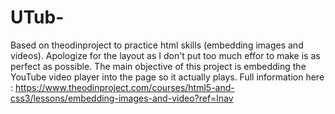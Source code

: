 # UTub-


Based on theodinproject to practice html skills (embedding images and videos).
Apologize for the layout as I don't put too much effor to make is as perfect as possible. 
The main objective of this project is embedding the YouTube video player into the page so it actually plays. Full information here : https://www.theodinproject.com/courses/html5-and-css3/lessons/embedding-images-and-video?ref=lnav

